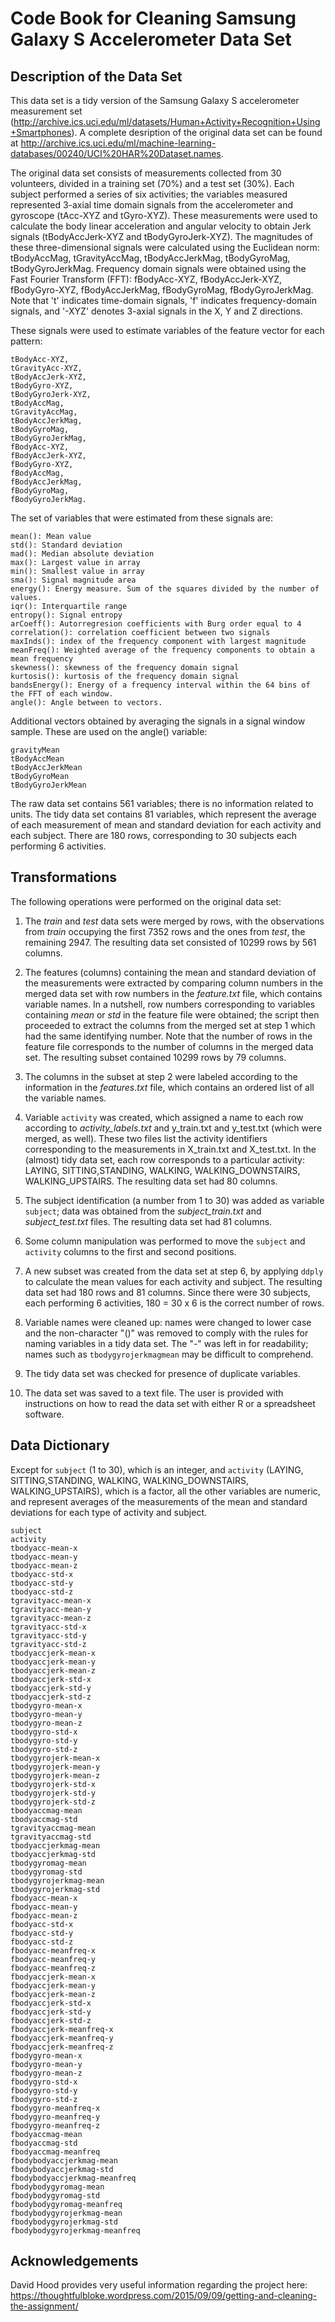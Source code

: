 # Code Book for Cleaning Samsung Galaxy S Accelerometer Data Set
## Description of the Data Set
This data set is a tidy version of the Samsung Galaxy S accelerometer measurement set (http://archive.ics.uci.edu/ml/datasets/Human+Activity+Recognition+Using+Smartphones). A complete desription of the original data set can be found at http://archive.ics.uci.edu/ml/machine-learning-databases/00240/UCI%20HAR%20Dataset.names.

The original data set consists of measurements collected from 30 volunteers, divided in a training set (70%) and a test set (30%). Each subject performed a series of six activities; the variables measured represented 3-axial time domain signals from the accelerometer and gyroscope (tAcc-XYZ and tGyro-XYZ). These measurements were used to calculate the body linear acceleration and angular velocity to obtain Jerk signals (tBodyAccJerk-XYZ and tBodyGyroJerk-XYZ). The magnitudes of these three-dimensional signals were calculated using the Euclidean norm: tBodyAccMag, tGravityAccMag, tBodyAccJerkMag, tBodyGyroMag, tBodyGyroJerkMag. Frequency domain signals were obtained using the Fast Fourier Transform (FFT): fBodyAcc-XYZ, fBodyAccJerk-XYZ, fBodyGyro-XYZ, fBodyAccJerkMag, fBodyGyroMag, fBodyGyroJerkMag. Note that 't' indicates time-domain signals, 'f' indicates frequency-domain signals, and '-XYZ' denotes 3-axial signals in the X, Y and Z directions.

These signals were used to estimate variables of the feature vector for each pattern:  

```
tBodyAcc-XYZ,
tGravityAcc-XYZ,
tBodyAccJerk-XYZ,
tBodyGyro-XYZ,
tBodyGyroJerk-XYZ,
tBodyAccMag,
tGravityAccMag,
tBodyAccJerkMag,
tBodyGyroMag,
tBodyGyroJerkMag,
fBodyAcc-XYZ,
fBodyAccJerk-XYZ,
fBodyGyro-XYZ,
fBodyAccMag,
fBodyAccJerkMag,
fBodyGyroMag,
fBodyGyroJerkMag.
```

The set of variables that were estimated from these signals are: 
```
mean(): Mean value
std(): Standard deviation
mad(): Median absolute deviation 
max(): Largest value in array
min(): Smallest value in array
sma(): Signal magnitude area
energy(): Energy measure. Sum of the squares divided by the number of values. 
iqr(): Interquartile range 
entropy(): Signal entropy
arCoeff(): Autorregresion coefficients with Burg order equal to 4
correlation(): correlation coefficient between two signals
maxInds(): index of the frequency component with largest magnitude
meanFreq(): Weighted average of the frequency components to obtain a mean frequency
skewness(): skewness of the frequency domain signal 
kurtosis(): kurtosis of the frequency domain signal 
bandsEnergy(): Energy of a frequency interval within the 64 bins of the FFT of each window.
angle(): Angle between to vectors.
```
Additional vectors obtained by averaging the signals in a signal window sample. These are used on the angle() variable:
```
gravityMean
tBodyAccMean
tBodyAccJerkMean
tBodyGyroMean
tBodyGyroJerkMean
```
The raw data set contains 561 variables; there is no information related to units. The tidy data set contains 81 variables, which represent the average of each measurement of mean and standard deviation for each activity and each subject. There are 180 rows, corresponding to 30 subjects each performing 6 activities.

## Transformations
The following operations were performed on the original data set:

1. The *train* and *test* data sets were merged by rows, with the observations from *train* occupying the first 7352 rows and the ones from *test*, the remaining 2947. The resulting data set consisted of 10299 rows by 561 columns.

2. The features (columns) containing the mean and standard deviation of the measurements were extracted by comparing column numbers in the merged data set with row numbers in the *feature.txt* file, which contains variable names. In a nutshell, row numbers corresponding to variables containing *mean* or *std* in the feature file were obtained; the script then proceeded to extract the columns from the merged set at step 1 which had the same identifying number. Note that the number of rows in the feature file corresponds to the number of columns in the merged data set. The resulting subset contained 10299 rows by 79 columns.

3. The columns in the subset at step 2 were labeled according to the information in the *features.txt* file, which contains an ordered  list of all the variable names. 

4. Variable `activity` was created, which assigned a name to each row according to *activity_labels.txt* and y_train.txt and y_test.txt (which were merged, as well). These two files list the activity identifiers corresponding to the measurements in X_train.txt and X_test.txt. In the (almost) tidy data set, each row corresponds to a particular activity: LAYING, SITTING,STANDING, WALKING, WALKING_DOWNSTAIRS, WALKING_UPSTAIRS. The resulting data set had 80 columns.

5. The subject identification (a number from 1 to 30) was added as variable `subject`; data was obtained from the *subject_train.txt* and *subject_test.txt* files. The resulting data set had 81 columns.

6. Some column manipulation was performed to move the `subject` and `activity` columns to the first and second positions.

7. A new subset was created from the data set at step 6, by applying `ddply` to calculate the mean values for each activity and subject. The resulting data set had 180 rows and 81 columns. Since there were 30 subjects, each performing 6 activities, 180 = 30 x 6 is the correct number of rows.

8. Variable names were cleaned up: names were changed to lower case and the non-character "()" was removed to comply with the rules for naming variables in a tidy data set. The "-" was left in for readability; names such as `tbodygyrojerkmagmean` may be difficult to comprehend.

9. The tidy data set was checked for presence of duplicate variables.

10. The data set was saved to a text file. The user is provided with instructions on how to read the data set with either R or a spreadsheet software.
 

## Data Dictionary
Except for `subject` (1 to 30), which is an integer, and `activity` (LAYING, SITTING,STANDING, WALKING, WALKING_DOWNSTAIRS, WALKING_UPSTAIRS), which is a factor, all the other variables are numeric, and represent averages of the measurements of the mean and standard deviations for each type of activity and subject. 

```
subject
activity 
tbodyacc-mean-x
tbodyacc-mean-y
tbodyacc-mean-z
tbodyacc-std-x
tbodyacc-std-y
tbodyacc-std-z
tgravityacc-mean-x
tgravityacc-mean-y
tgravityacc-mean-z
tgravityacc-std-x
tgravityacc-std-y
tgravityacc-std-z
tbodyaccjerk-mean-x
tbodyaccjerk-mean-y
tbodyaccjerk-mean-z
tbodyaccjerk-std-x
tbodyaccjerk-std-y
tbodyaccjerk-std-z
tbodygyro-mean-x
tbodygyro-mean-y
tbodygyro-mean-z
tbodygyro-std-x
tbodygyro-std-y
tbodygyro-std-z
tbodygyrojerk-mean-x
tbodygyrojerk-mean-y
tbodygyrojerk-mean-z
tbodygyrojerk-std-x
tbodygyrojerk-std-y
tbodygyrojerk-std-z
tbodyaccmag-mean
tbodyaccmag-std
tgravityaccmag-mean
tgravityaccmag-std
tbodyaccjerkmag-mean
tbodyaccjerkmag-std
tbodygyromag-mean
tbodygyromag-std
tbodygyrojerkmag-mean
tbodygyrojerkmag-std
fbodyacc-mean-x
fbodyacc-mean-y
fbodyacc-mean-z
fbodyacc-std-x
fbodyacc-std-y
fbodyacc-std-z
fbodyacc-meanfreq-x
fbodyacc-meanfreq-y
fbodyacc-meanfreq-z
fbodyaccjerk-mean-x
fbodyaccjerk-mean-y
fbodyaccjerk-mean-z
fbodyaccjerk-std-x
fbodyaccjerk-std-y
fbodyaccjerk-std-z
fbodyaccjerk-meanfreq-x
fbodyaccjerk-meanfreq-y
fbodyaccjerk-meanfreq-z
fbodygyro-mean-x
fbodygyro-mean-y
fbodygyro-mean-z
fbodygyro-std-x
fbodygyro-std-y
fbodygyro-std-z
fbodygyro-meanfreq-x
fbodygyro-meanfreq-y
fbodygyro-meanfreq-z
fbodyaccmag-mean
fbodyaccmag-std
fbodyaccmag-meanfreq
fbodybodyaccjerkmag-mean
fbodybodyaccjerkmag-std
fbodybodyaccjerkmag-meanfreq
fbodybodygyromag-mean
fbodybodygyromag-std
fbodybodygyromag-meanfreq
fbodybodygyrojerkmag-mean
fbodybodygyrojerkmag-std
fbodybodygyrojerkmag-meanfreq
```
## Acknowledgements
David Hood provides very useful information regarding the project here: https://thoughtfulbloke.wordpress.com/2015/09/09/getting-and-cleaning-the-assignment/
